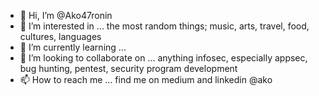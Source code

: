 - 👋 Hi, I’m @Ako47ronin
- 👀 I’m interested in ... the most random things; music, arts, travel, food, cultures, languages
- 🌱 I’m currently learning ...
- 💞️ I’m looking to collaborate on ... anything infosec, especially appsec, bug hunting, pentest, security program development
- 📫 How to reach me ... find me on medium and linkedin @ako

<!---
Ako47ronin/Ako47ronin is a ✨ special ✨ repository because its `README.md` (this file) appears on your GitHub profile.
You can click the Preview link to take a look at your changes.
--->
